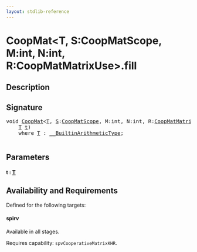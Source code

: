 ```yaml
---
layout: stdlib-reference
---
```


# CoopMat\<T, S:CoopMatScope, M:int, N:int, R:CoopMatMatrixUse\>\.fill

## Description





## Signature 

<pre>
<span class="code_keyword">void</span> <a href="../types/coopmat-04/index.html" class="code_type">CoopMat</a>&lt;<a href="../types/coopmat-04/index.html#typeparam-T" class="code_type">T</a>, <a href="../types/coopmat-04/index.html#decl-S" class="code_var">S</a>:<a href="../types/coopmatscope-047/index.html" class="code_type">CoopMatScope</a>, M:<span class="code_keyword">int</span>, N:<span class="code_keyword">int</span>, R:<a href="../types/coopmatmatrixuse-047d/index.html" class="code_type">CoopMatMatrixUse</a>&gt;.<a href="fill.html">fill</a>(
    <a href="../types/coopmat-04/index.html#typeparam-T" class="code_type">T</a> <a href="fill.html#decl-t" class="code_param">t</a>)
    <span class='code_keyword'>where</span> <a href="../types/coopmat-04/index.html#typeparam-T" class="code_type">T</a> : <a href="../interfaces/0_builtinarithmetictype-029j/index.html" class="code_type">__BuiltinArithmeticType</a>;

</pre>

## Parameters

####  <a id="decl-t"></a>t  : [T](../types/coopmat-04/index.html#typeparam-T)

## Availability and Requirements

Defined for the following targets:

#### spirv
Available in all stages.

Requires capability: `spvCooperativeMatrixKHR`.



